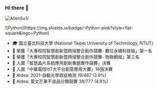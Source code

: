 ### Hi there 👋

<p align="left"> <img src=https://komarev.com/ghpvc/?username=AllenSu1 alt=AllenSu1/> </p>
![Python](https://img.shields.io/badge/-Python-pink?style=flat-square&logo=Python)
<!--
**AllenSu1/AllenSu1** is a ✨ _special_ ✨ repository because its `README.md` (this file) appears on your GitHub profile.

Here are some ideas to get you started:

- 🔭 I’m currently working on ...
- 🌱 I’m currently learning ...
- 👯 I’m looking to collaborate on ...
- 🤔 I’m looking for help with ...
- 💬 Ask me about ...
- 📫 How to reach me: ...
- 😄 Pronouns: ...
- ⚡ Fun fact: ...
-->
<!-- <img height="160" align="center" src="https://github-profile-trophy.vercel.app/?username=AllenSu1&column=7&margin-w=5" /> -->

- 🎓 國立臺北科技大學 (National Taipei University of Technology, NTUT)
- 🥇 榮獲「大專校院智慧創新暨跨域整合創作競賽- 數位永續科技組」第一名
- 🥉 榮獲「大專校院智慧創新暨跨域整合創作競賽- 物聯網組」第三名
- 🏅 入圍「智慧晶片系統應用創新專題實作競賽」決賽
- 🏅 入圍「中華電信IoT大平台創意應用大賽」16強決賽
- 🏅 AIdea: 2021-自動光學瑕疵檢測 19/487 (3.9%)
- 🏅 AIdea: 愛文芒果不良品分類競賽 38/777 (4.8%)


<!-- <img height="160" align="lift" src="https://github-readme-stats.vercel.app/api?username=AllenSu1&show_icons=True&count_private=True" /> -->
<!-- GitHub Activity Graph -->
<!-- <div align="center"><img height="226px" src="https://activity-graph.herokuapp.com/graph?username=AllenSu1&theme=react-dark&color=00ADFF&bg_color=010F2C" /></div> -->